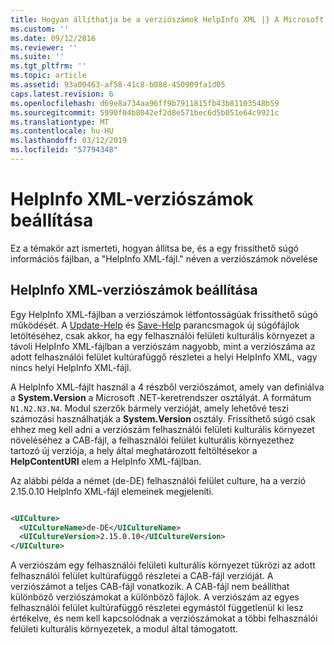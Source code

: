```yaml
---
title: Hogyan állíthatja be a verziószámok HelpInfo XML |} A Microsoft Docs
ms.custom: ''
ms.date: 09/12/2016
ms.reviewer: ''
ms.suite: ''
ms.tgt_pltfrm: ''
ms.topic: article
ms.assetid: 93a00463-af58-41c8-b088-450909fa1d05
caps.latest.revision: 6
ms.openlocfilehash: d69e8a734aa96ff9b7911815fb43b81103548b59
ms.sourcegitcommit: 5990f04b8042ef2d8e571bec6d5b051e64c9921c
ms.translationtype: MT
ms.contentlocale: hu-HU
ms.lasthandoff: 03/12/2019
ms.locfileid: "57794348"
---
```

# <a name="how-to-set-helpinfo-xml-version-numbers"></a>HelpInfo XML-verziószámok beállítása

Ez a témakör azt ismerteti, hogyan állítsa be, és a egy frissíthető súgó információs fájlban, a "HelpInfo XML-fájl." néven a verziószámok növelése

## <a name="how-to-set-helpinfo-xml-version-numbers"></a>HelpInfo XML-verziószámok beállítása

Egy HelpInfo XML-fájlban a verziószámok létfontosságúak frissíthető súgó működését. A [Update-Help](/powershell/module/Microsoft.PowerShell.Core/Update-Help) és [Save-Help](/powershell/module/Microsoft.PowerShell.Core/Update-Help) parancsmagok új súgófájlok letöltéséhez, csak akkor, ha egy felhasználói felületi kulturális környezet a távoli HelpInfo XML-fájlban a verziószám nagyobb, mint a verziószáma az adott felhasználói felület kultúrafüggő részletei a helyi HelpInfo XML, vagy nincs helyi HelpInfo XML-fájl.

A HelpInfo XML-fájlt használ a 4 részből verziószámot, amely van definiálva a **System.Version** a Microsoft .NET-keretrendszer osztályát. A formátum `N1.N2.N3.N4`. Modul szerzők bármely verzióját, amely lehetővé teszi számozási használhatják a **System.Version** osztály. Frissíthető súgó csak ehhez meg kell adni a verziószám felhasználói felületi kulturális környezet növeléséhez a CAB-fájl, a felhasználói felület kulturális környezethez tartozó új verziója, a hely által meghatározott feltöltésekor a **HelpContentURI** elem a HelpInfo XML-fájlban.

Az alábbi példa a német (de-DE) felhasználói felület culture, ha a verzió 2.15.0.10 HelpInfo XML-fájl elemeinek megjeleníti.

```xml

<UICulture>
  <UICultureName>de-DE</UICultureName>
  <UICultureVersion>2.15.0.10</UICultureVersion>
</UICulture>
```

A verziószám egy felhasználói felületi kulturális környezet tükrözi az adott felhasználói felület kultúrafüggő részletei a CAB-fájl verzióját. A verziószámot a teljes CAB-fájl vonatkozik. A CAB-fájl nem beállíthat különböző verziószámokat a különböző fájlok. A verziószám az egyes felhasználói felület kultúrafüggő részletei egymástól függetlenül ki lesz értékelve, és nem kell kapcsolódnak a verziószámokat a többi felhasználói felületi kulturális környezetek, a modul által támogatott.